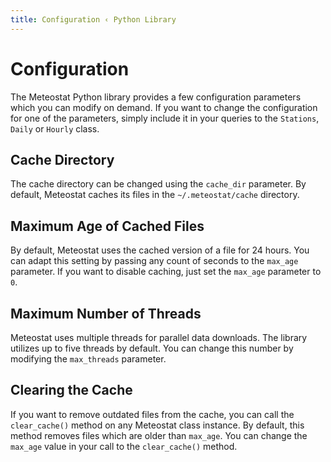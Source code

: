 ```yaml
---
title: Configuration ‹ Python Library
---
```


# Configuration

The Meteostat Python library provides a few configuration parameters which you can modify on demand. If you want to change the configuration for one of the parameters, simply include it in your queries to the `Stations`, `Daily` or `Hourly` class.

## Cache Directory
The cache directory can be changed using the `cache_dir` parameter. By default, Meteostat caches its files in the `~/.meteostat/cache` directory.

## Maximum Age of Cached Files
By default, Meteostat uses the cached version of a file for 24 hours. You can adapt this setting by passing any count of seconds to the `max_age` parameter. If you want to disable caching, just set the `max_age` parameter to `0`.

## Maximum Number of Threads
Meteostat uses multiple threads for parallel data downloads. The library utilizes up to five threads by default. You can change this number by modifying the `max_threads` parameter.

## Clearing the Cache
If you want to remove outdated files from the cache, you can call the `clear_cache()` method on any Meteostat class instance. By default, this method removes files which are older than `max_age`. You can change the `max_age` value in your call to the `clear_cache()` method.
